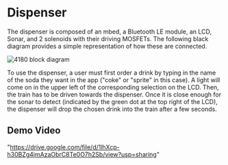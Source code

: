 # Dispenser

The dispenser is composed of an mbed, a Bluetooth LE module, an LCD, Sonar, and 2 solenoids with their driving MOSFETs. 
The following black diagram provides a simple representation of how these are connected.

![4180 block diagram](https://user-images.githubusercontent.com/46701545/145703157-8107220d-f023-4b13-8215-ff876651ba93.png)

To use the dispenser, a user must first order a drink by typing in the name of the soda they want in the app ("coke" or "sprite" in this case). A light will come on in the upper left of the corresponding selection on the LCD.
Then, the train has to be driven towards the dispenser. Once it is close enough for the sonar to detect (indicated by the green dot at the top right of the LCD), the dispenser will drop the chosen drink into the train after a few seconds. 

## Demo Video

"https://drive.google.com/file/d/1lhXcp-h30BZg4jmAzaObrC8Te0O7h2Sb/view?usp=sharing"
